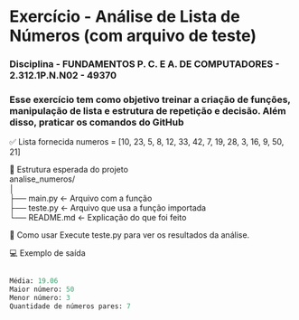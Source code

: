 # Exercício - Análise de Lista de Números (com arquivo de teste)
### Disciplina - FUNDAMENTOS P. C. E A. DE COMPUTADORES - 2.312.1P.N.N02 - 49370
### Esse exercício tem como objetivo treinar a criação de funções, manipulação de lista e estrutura de repetição e decisão. Além disso, praticar os comandos do GitHub

✅ Lista fornecida
numeros = [10, 23, 5, 8, 12, 33, 42, 7, 19, 28, 3, 16, 9, 50, 21]<br>

 📁 Estrutura esperada do projeto<br>
analise_numeros/<br>
│<br>
├── main.py        ← Arquivo com a função<br>
├── teste.py       ← Arquivo que usa a função importada<br>
└── README.md      ← Explicação do que foi feito<br>

🚀 Como usar
Execute teste.py para ver os resultados da análise.

💻 Exemplo de saída<br>

```python

Média: 19.06
Maior número: 50  
Menor número: 3  
Quantidade de números pares: 7

```

<!--

# Tecnologia usada

![Python](https://img.shields.io/badge/Python-3776AB?style=for-the-badge&logo=python&logoColor=white)
